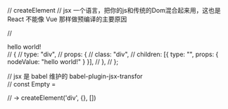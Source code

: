 // createElement
// jsx 一个语言，把你的js和传统的Dom混合起来用，这也是 React 不能像 Vue 那样做预编译的主要原因

// <div class='div'>hello world!</div>
// {
//   type: "div",
//   props: {
//     class: "div",
//     children: [{ type: "", props: { nodeValue: "hello world!" } }],
//   },
// };

// jsx 是 babel 维护的 babel-plugin-jsx-transfor\
// const Empty = <div className ='empty'></div>
// -> createElement('div', {}, [])
